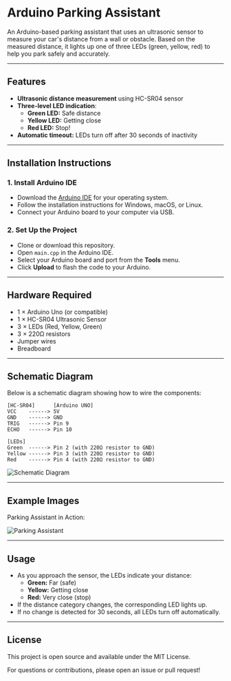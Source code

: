 # Arduino Parking Assistant

An Arduino-based parking assistant that uses an ultrasonic sensor to measure your car's distance from a wall or obstacle. Based on the measured distance, it lights up one of three LEDs (green, yellow, red) to help you park safely and accurately.

---

## Features

- **Ultrasonic distance measurement** using HC-SR04 sensor
- **Three-level LED indication**:
    - **Green LED:** Safe distance
    - **Yellow LED:** Getting close
    - **Red LED:** Stop!
- **Automatic timeout:** LEDs turn off after 30 seconds of inactivity

---

## Installation Instructions

### 1. Install Arduino IDE

- Download the [Arduino IDE](https://www.arduino.cc/en/software) for your operating system.
- Follow the installation instructions for Windows, macOS, or Linux.
- Connect your Arduino board to your computer via USB.

### 2. Set Up the Project

- Clone or download this repository.
- Open `main.cpp` in the Arduino IDE.
- Select your Arduino board and port from the **Tools** menu.
- Click **Upload** to flash the code to your Arduino.

---

## Hardware Required

- 1 × Arduino Uno (or compatible)
- 1 × HC-SR04 Ultrasonic Sensor
- 3 × LEDs (Red, Yellow, Green)
- 3 × 220Ω resistors
- Jumper wires
- Breadboard

---

## Schematic Diagram

Below is a schematic diagram showing how to wire the components:

```
[HC-SR04]      [Arduino UNO]
VCC    ------> 5V
GND    ------> GND
TRIG   ------> Pin 9
ECHO   ------> Pin 10

[LEDs]
Green  ------> Pin 2 (with 220Ω resistor to GND)
Yellow ------> Pin 3 (with 220Ω resistor to GND)
Red    ------> Pin 4 (with 220Ω resistor to GND)
```

![Schematic Diagram](images/schematic.png)

---

## Example Images

Parking Assistant in Action:

![Parking Assistant](images/parking-assistant-action.jpg)

---

## Usage

- As you approach the sensor, the LEDs indicate your distance:
    - **Green:** Far (safe)
    - **Yellow:** Getting close
    - **Red:** Very close (stop)
- If the distance category changes, the corresponding LED lights up.
- If no change is detected for 30 seconds, all LEDs turn off automatically.

---

## License

This project is open source and available under the MIT License.

For questions or contributions, please open an issue or pull request!